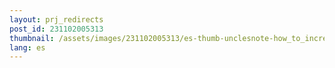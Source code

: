 ```yaml
---
layout: prj_redirects
post_id: 231102005313
thumbnail: /assets/images/231102005313/es-thumb-unclesnote-how_to_increase_swapfile_size_in_ubuntu.png
lang: es
---
```

